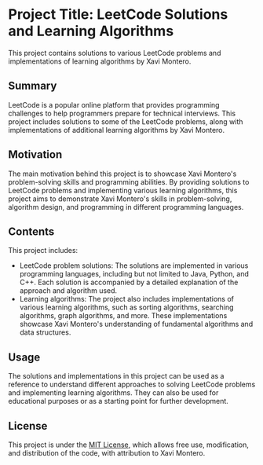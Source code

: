 # Project Title: LeetCode Solutions and Learning Algorithms

This project contains solutions to various LeetCode problems and implementations of learning algorithms by Xavi Montero.

## Summary
LeetCode is a popular online platform that provides programming challenges to help programmers prepare for technical interviews. This project includes solutions to some of the LeetCode problems, along with implementations of additional learning algorithms by Xavi Montero.

## Motivation
The main motivation behind this project is to showcase Xavi Montero's problem-solving skills and programming abilities. By providing solutions to LeetCode problems and implementing various learning algorithms, this project aims to demonstrate Xavi Montero's skills in problem-solving, algorithm design, and programming in different programming languages.

## Contents
This project includes:
- LeetCode problem solutions: The solutions are implemented in various programming languages, including but not limited to Java, Python, and C++. Each solution is accompanied by a detailed explanation of the approach and algorithm used.
- Learning algorithms: The project also includes implementations of various learning algorithms, such as sorting algorithms, searching algorithms, graph algorithms, and more. These implementations showcase Xavi Montero's understanding of fundamental algorithms and data structures.

## Usage
The solutions and implementations in this project can be used as a reference to understand different approaches to solving LeetCode problems and implementing learning algorithms. They can also be used for educational purposes or as a starting point for further development.

## License
This project is under the [MIT License](LICENSE), which allows free use, modification, and distribution of the code, with attribution to Xavi Montero.

